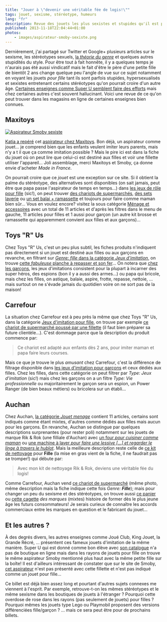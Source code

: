 ```yaml
---
title: "Jouer à \"devenir une véritable fée de logis!\""
tags: jouet, sexisme, stéréotype, humeurs
lang: "fr"
description: Revue des jouets les plus sexistes et stupides qu'il est possible de trouver dans les rayons des boutiques en ligne
published: 2013-11-18T22:04:44+01:00
photos:
    - images/aspirateur-smoby-sexiste.png
---
```


Dernièrement, j'ai partagé sur Twitter et Google+ plusieurs articles sur le
sexisme, les stéréotypes sexuels, [la *théorie du
genre*](http://insolente0veggie.over-blog.com/article-la-theorie-du-genre-djendeure-120623797.html)
et quelques autres stupidités du style. Pour être tout à fait honnête, il y a
quelques temps je n'aurais pas été aussi vindicatif mais le fait d'être le père
d'une petite fille de bientôt 2 ans change quelque peu l'angle de vue sur ce
sujet notamment en voyant les jouets *pour fille* tant ils sont parfois
stupides, hypersexualisés et sexistes entretenant certains stéréotypes qu'on
pourrait croire d'un autre âge. [Certaines enseignes comme Super U semblent
faire des
efforts](http://leplus.nouvelobs.com/contribution/964003-catalogue-de-noel-bravo-super-u-d-horripiler-le-printemps-francais-et-les-autres-reacs.html)
mais chez certaines autres c'est souvent hallucinant. Voici une revue de ce
qu'on peut trouver dans les magasins en ligne de certaines enseignes bien
connues.

## Maxitoys

[![Aspirateur Smoby
sexiste](/images/660x/aspirateur-smoby-sexiste.png)](/images/aspirateur-smoby-sexiste.png)


[Katia a repéré](https://twitter.com/ZeCherryBlossom/status/399645088336211968)
cet [aspirateur chez
Maxitoys](http://www.maxitoys.fr/aspirateur-silence-force-cyclonic.html). Bon
déjà, un aspirateur comme jouet... je comprend bien que les enfants veulent
imiter leurs parents, mais n'y a t il que ça comme imitation possible&nbsp;?
Mais le pire ici est dans la fiche du jouet où on peut lire que celui-ci est
destiné aux filles et voir une fillette utiliser l'appareil... Joli assemblage,
merci Maxitoys et Smoby, ça donne envie d'acheter *Made in France*.

On pourrait croire que ce *jouet* est une exception sur ce site. Si il obtient
la palme du stéréotype, des alternatives sont disponibles (on sait jamais, peut
être que papa passe l'aspirateur de temps en temps...) dans [les jeux de rôle
pour
fille](http://www.maxitoys.fr/jouets/jeux-de-role.html?limit=200&maxitoys_sexe=401)
(sic!), on peut trouver [des chariots de supermarchés](
http://www.maxitoys.fr/chariot-de-supermarche.html), [des sets
laverie](http://www.maxitoys.fr/set-laverie.html) ou [un set balai +
ramassette](http://www.maxitoys.fr/set-balai-ramassette.html) et toujours pour
faire comme maman bien sûr... Vous en voulez encore? visitez la sous catégorie
[Ménage et
accessoires](http://www.maxitoys.fr/jouets/jeux-de-role/menage-et-accessoires.html)
avec un total de 11 articles et d'après les filtres dans le menu de gauche, 11
articles pour filles et 1 aussi pour garçon (un autre kit brosse et
ramassette qui apparemment convient aux filles et aux garçons)...

## Toys &#34;R&#34; Us

Chez Toys &#34;R&#34; Us, c'est un peu plus subtil, les fiches produits
n'indiquent pas directement si un jouet est destiné aux filles ou aux garçons en
revanche, en filtrant sur [*Genre: fille* dans la catégorie *Jeux
d'imitation*](http://www.toysrus.fr/family/viewall/index.jsp?fd=Fille&fg=Genre&f=PAD&fv=Boy+Girl%2fFille&categoryId=4066341&overrideStore=TRUFR),
on trouve [cette *fabuleuse* planche à repasser et son
fer](http://www.toysrus.fr/product/index.jsp?productId=8207311)... On notera
que [chez les
garçons](http://www.toysrus.fr/family/viewall/index.jsp?fd=Gar%C3%A7on&fg=Genre&f=PAD&fv=Boy+Girl%2fGar%C3%A7on&categoryId=3937251&overrideStore=TRUFR),
les jeux d'imitations consistent pour la plupart à incarner des super héros, des
espions (bon il y a aussi des armes...) ou papa qui bricole, mais chez les
filles, on astique, balaie, aspire, frotte, repasse, nettoie, ... mais surtout
on ne s'évade jamais du quotidien voire on ne sort pas de la maison!

## Carrefour

La situation chez Carrefour est à peu près la même que chez Toys &#34;R&#34; Us,
dans la catégorie [Jeux d'imitation pour
fille](http://online.carrefour.fr/jouets-jeux/jouets-fille/jeux-d-imitation_m3304_frfr.html),
on trouve par exemple [ce chariot de supermarché poussé par une
fillette](http://online.carrefour.fr/jouets-jeux/step-2/chariot-de-supermarche_a21501456_frfr.html)
(il faut bien préparer sa future clientèle...). C'est dommage parce que la
description du produit commence par:

> Ce chariot est adapté aux enfants dès 2 ans, pour imiter maman et papa faire
> leurs courses.

Mais ce que je trouve le plus *amusant* chez Carrefour, c'est la différence de
filtrage disponible dans [les jeux d'imitation pour
garçons](http://online.carrefour.fr/jouets-jeux/jouets-fille/jeux-d-imitation_m3304_frfr.html)
et ceux dédiés aux filles. Chez les filles, dans cette catégorie on peut filtrer
par *Type: Jeux d'imitation* (sic!) mais chez les garçons on a un filtre *Type:
Vie professionnelle* ou majoritairement le garçon sera un espion, un Power
Ranger (de bien beaux métiers) ou bricolera sur un établi...

## Auchan

Chez Auchan, [la catégorie *Jouet
menage*](http://www.auchan.fr/jeux--jouets/comme-les-grands/jouet-menage/achat2/6860372)
contient 11 articles, certains sont indiqués comme étant mixtes, d'autres comme
dédiés aux filles mais aucun pour les garçons. En revanche, Auchan se distingue
par quelques descriptions surprenantes (pour rester poli) notamment sur les
jouets de marque Rik & Rok (une filliale d'Auchan) avec [un four *pour cuisiner
comme
maman*](http://www.auchan.fr/jeux--jouets/comme-les-grands/rik-et-rok-mon-four--/achat4/6856160/C383854/Liste)
ou [une machine à laver *pour faire une lessive [...] et regarder le linge à
travers le
hublot*](http://www.auchan.fr/rik-et-rok-ma-machine-a-laver--/achat4/C384543).
Mais la meilleure description reste celle de [ce kit de
nettoyage](http://www.auchan.fr/jeux--jouets/comme-les-grands/rik-et-rok-rik-rok-mon-kit-nettoyage--/achat4/6856160/C381472/Liste)
pour **Fille** (la mise en gras vient de la fiche, il ne faudrait pas se
tromper!) qui débute par:

> Avec mon kit de nettoyage Rik & Rok, deviens une véritable fée du logis!

Comme Carrefour, Auchan vend [ce chariot de
supermarché](http://www.auchan.fr/jeux--jouets/comme-les-grands/marchand/step2-chariot-de-supermarche-dimensions-53-3-x-50-8-x-37-5/achat4/6860369/C415209/Recherche)
(même photo, même description mais la fiche indique cette fois
*Genre: <strong>Fille</strong>*); mais pour changer un peu du sexisme et des
stéréotypes, on trouve aussi [ce
panier](http://www.auchan.fr/jeux--jouets/comme-les-grands/jeu-de-cuisine/panier-plastique-des-marques--/achat4/6860366/C397932/Liste)
ou [cette
cagette](http://www.auchan.fr/jeux--jouets/comme-les-grands/jeu-de-cuisine/cagette-drive-plastique-marques--/achat4/6860366/C396713/Liste)
*des marques* (mixtes) histoire de former dès le plus jeune âge les
futurs consommateurs! Je serais curieux de connaître les accords commerciaux
entre les marques en question et le fabricant du jouet...

## Et les autres ?

À des degrés divers, les autres enseignes comme Joué Club, King Jouet, la Grande
Récré, ...  présentent ces fameux jouets d'imitation de la même manière. Super U
qui est donné comme bon élève avec [son
catalogue](http://solution.poptract.fr/SU/13817880004001/30965) n'a pas de
boutique en ligne mais dans les rayons de jouets pour fille on trouve le même
aspirateur Smoby mentionné plus haut avec la même petite fille sur la boîte! Il
est d'ailleurs intéressant de constater que sur le site de Smoby, [cet
aspirateur](http://www.smoby.com/jeux-dimitation/menage/liste/aspirateur-rowenta-silence-force-cyclonic?opt=1)
n'est pas présenté avec cette fillette et n'est pas indiqué comme un jouet pour
fille...

Ce billet est déjà bien assez long et pourtant d'autres sujets connexes me
viennent à l'esprit. Par exemple, retrouve-t-on les mêmes stéréotypes et le même
sexisme dans les boutiques de jouets à l'étranger&nbsp;? Pourquoi cette overdose
de rose dans les rayons (pas seulement de jouets) pour filles&nbsp;?  Pourquoi
mêmes les jouets type Lego ou Playmobil proposent des versions différenciées
fille/garçon&nbsp;? ... mais ce sera peut être pour de prochains billets.

